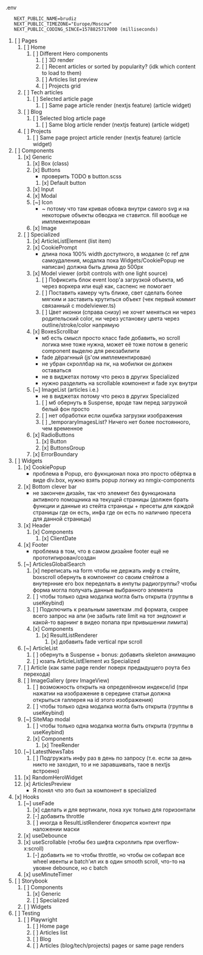 .env

```
   NEXT_PUBLIC_NAME=brudiz
   NEXT_PUBLIC_TIMEZONE="Europe/Moscow"
   NEXT_PUBLIC_CODING_SINCE=1578825717000 (milliseconds)
```

1. [ ] Pages
   1. [ ] Home
      1. [ ] Different Hero components
         1. [ ] 3D render
         2. [ ] Recent articles or sorted by popularity? (idk which content to load to them)
         3. [ ] Articles list preview
         4. [ ] Projects grid
   2. [ ] Tech articles
      1. [ ] Selected article page
         1. [ ] Same page article render (nextjs feature) (article widget)
   3. [ ] Blog
      1. [ ] Selected blog article page
         1. [ ] Same blog article render (nextjs feature) (article widget)
   4. [ ] Projects
      1. [ ] Same page project article render (nextjs feature) (article widget)
2. [ ] Components
   1. [x] Generic
      1. [x] Box (class)
      2. [x] Buttons
         - проверить TODO в button.scss
         1. [x] Default button
      3. [x] Input
      4. [x] Modal
      5. [~] Icon
         - ~ потому что там кривая обовка внутри самого svg и на некоторые объекты обводка не ставится. fill вообще не имплементирован
      6. [x] Image
      <!-- 7. [ ] Popup
      - под вопросом -->
   2. [ ] Specialized
      1. [x] ArticleListElement (list item)
      2. [x] CookiePrompt
         - длина пока 100% width доступного, в модалке (с ref для самоудаления, модалка пока Widgets/CookiePopup не написан) должна быть длина до 500px
      3. [x] Model viewer (orbit controls with one light source)
         1. [ ] Пофиксить блок event loop'а загрузкой объекта, мб через воркера или ещё как, саспенс не помогает
         2. [ ] Поставить камеру чуть ближе, свет сделать более мягким и заставить крутиться объект (чек первый коммит связанный с modelviewer.ts)
         3. [ ] Цвет иконки (справа снизу) не хочет меняться ни через родительский color, ни через установку цвета через outline/stroke/color напрямую
      4. [x] BoxesScrollbar
         - мб есть смысл просто класс fade добавить, но scroll логика мне тоже нужна, может её тоже потом в generic component выделю для реюзабилити
         - fade дёрагнный (js'ом имплементирован)
         - не убран скроллбар на пк, на мобилки он должен оставаться
         - не в виджетах потому что реюз в других Specialized
         - нужно разделить на scrollable компонент и fade хук внутри
      5. [~] ImageList (articles i.e.)
         - не в виджетах потому что реюз в других Specialized
         1. [ ] мб обернуть в Suspense, вроде там перед загрузкой белый фон просто
         2. [ ] нет обработки если ошибка загрузки изображения
         3. [ ] \_temporaryImagesList? Ничего нет более постоянного, чем временное
      6. [x] RadioButtons
         1. [x] Button
         2. [x] ButtonsGroup
      7. [x] ErrorBoundary
3. [ ] Widgets
   1. [x] CookiePopup
      - проблема в Popup, его фукнционал пока это просто обёртка в виде div.box, нужно взять popup логику из nmgix-components
   2. [x] Bottom clever bar
      - не закончен дизайн, так что элемент без функционала активного помощника на текущей страницы (должен брать функции и данные из стейта страницы + пресеты для каждой страницы где он есть, инфа где он есть по наличию пресета для данной страницы)
   3. [x] Header
      1. [x] Components
         1. [x] ClientDate
   4. [x] Footer
      - проблема в том, что в самом дизайне footer ещё не прототипирован/создан
   5. [~] ArticlesGlobalSearch
      1. [x] переписать на form чтобы не держать инфу в стейте, boxscroll обернуть в компонент со своим стейтом а внутернние его box переделать в инпуты радиогруппы? чтобы форма могла получать данные выбранного элемента
      2. [ ] чтобы только одна модалка могла быть открыта (группы в useKeybind)
      3. [ ] Подключить к реальным заметкам .md формата, скорее всего запрос на апи (не забыть rate limit на тот эндпоинт и какой-то варнинг в видео попапа при привышении лимита)
      4. [x] Components
         1. [x] ResultListRenderer
            1. [x] добавить fade vertical при scroll
   6. [~] ArticleList
      1. [ ] обернуть в Suspense + bonus: добавить skeleton анимацию
      2. [ ] юзать ArticleListElement из Specialized
   7. [ ] Article (как same page render поверх предыдущего роута без перехода)
   8. [ ] ImageGallery (prev ImageView)
      1. [ ] возможность открыть на определённом индексе/id (при нажатии на изображение в середине статьи должна открыться галлерея на id этого изображения)
      2. [ ] чтобы только одна модалка могла быть открыта (группы в useKeybind)
   9. [~] SiteMap modal
      1. [ ] чтобы только одна модалка могла быть открыта (группы в useKeybind)
      2. [x] Components
         1. [x] TreeRender
   10. [~] LatestNewsTabs
       1. [ ] Подгружать инфу раз в день по запросу (т.е. если за день никто не заходил, то и не заравшивать, таое в nextjs встроено)
   11. [x] RandomHeroWidget
   12. [x] ArticlesPreview
       - Я понял что это был за компонент в specialized
4. [x] Hooks
   1. [~] useFade
      1. [x] сделать и для вертикали, пока хук только для горизонтали
      2. [-] добавить throttle
      3. [ ] иногда в ResultListRenderer блюрится контент при наложении маски
   2. [x] useDebounce
   3. [x] useScrollable (чтобы без шифта скроллить при overflow-x:scroll)
      1. [-] добавить не то чтобы throttle, но чтобы он собирал все wheel ивенты и batch'ил их в один smooth scroll, что-то на увовне debounce, но с batch
   4. [x] useMinuteTimer
5. [ ] Storybook
   1. [ ] Components
      1. [x] Generic
      2. [ ] Specialized
   2. [ ] Widgets
6. [ ] Testing
   1. [ ] Playwright
      1. [ ] Home page
      2. [ ] Articles list
      3. [ ] Blog
      4. [ ] Articles (blog/tech/projects) pages or same page renders
